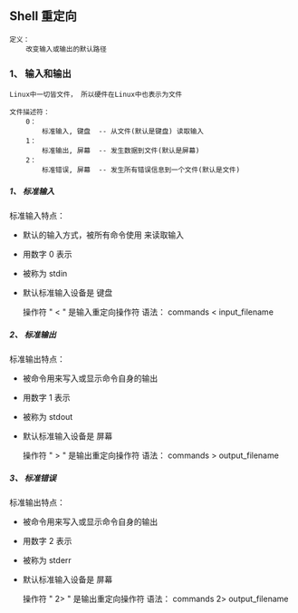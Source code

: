## Shell 重定向
    定义：
        改变输入或输出的默认路径

### 1、 输入和输出
    Linux中一切皆文件， 所以硬件在Linux中也表示为文件
    
    文件描述符：
        0：
            标准输入, 键盘  -- 从文件(默认是键盘) 读取输入
        1：
            标准输出, 屏幕  -- 发生数据到文件(默认是屏幕)
        2：
            标准错误, 屏幕  -- 发生所有错误信息到一个文件(默认是文件)
        

##### 1、 标准输入

标准输入特点：

- 默认的输入方式，被所有命令使用 来读取输入
- 用数字 0 表示
- 被称为 stdin
- 默认标准输入设备是 键盘

    
    操作符 " < " 是输入重定向操作符
    语法：
        commands  < input_filename

##### 2、 标准输出

标准输出特点：

- 被命令用来写入或显示命令自身的输出
- 用数字 1 表示
- 被称为 stdout
- 默认标准输入设备是 屏幕


    操作符 " > " 是输出重定向操作符
    语法：
        commands > output_filename


##### 3、 标准错误

标准输出特点：

- 被命令用来写入或显示命令自身的输出
- 用数字 2 表示
- 被称为 stderr
- 默认标准输入设备是 屏幕


    操作符 " 2> " 是输出重定向操作符
    语法：
        commands 2> output_filename




























